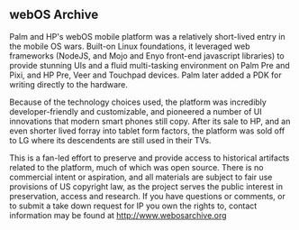 ## webOS Archive

Palm and HP's webOS mobile platform was a relatively short-lived entry in the mobile OS wars. Built-on Linux foundations, it leveraged web frameworks (NodeJS, and Mojo and Enyo front-end javascript libraries) to provide stunning UIs and a fluid multi-tasking environment on Palm Pre and Pixi, and HP Pre, Veer and Touchpad devices. Palm later added a PDK for writing directly to the hardware. 

Because of the technology choices used, the platform was incredibly developer-friendly and customizable, and pioneered a number of UI innovations that modern smart phones still copy. After its sale to HP, and an even shorter lived forray into tablet form factors, the platform was sold off to LG where its descendents are still used in their TVs.

This is a fan-led effort to preserve and provide access to historical artifacts related to the platform, much of which was open source. There is no commercial intent or aspiration, and all materials are subject to fair use provisions of US copyright law, as the project serves the public interest in preservation, access and research. If you have questions or comments, or to submit a take down request for IP you own the rights to, contact information may be found at http://www.webosarchive.org
